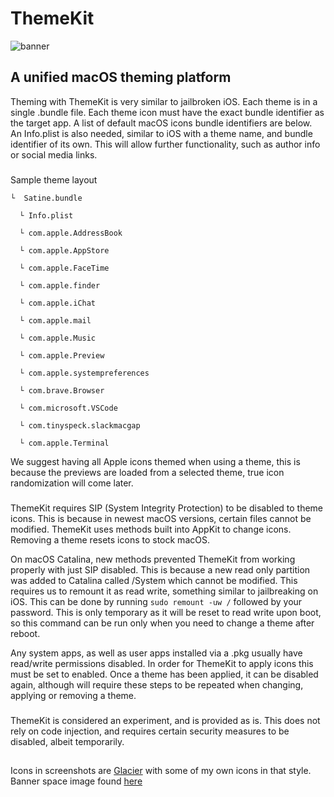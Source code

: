 # ThemeKit

![banner](https://github.com/MTACS/ThemeKit/blob/master/images/banner.png)

## A unified macOS theming platform

Theming with ThemeKit is very similar to jailbroken iOS. Each theme is in a single .bundle file. Each theme icon must have the exact bundle identifier as the target app. A list of default macOS icons bundle identifiers are below. An Info.plist is also needed, similar to iOS with a theme name, and bundle identifier of its own. This will allow further functionality, such as author info or social media links.

### 

Sample theme layout

```└  Satine.bundle```
   
      └ Info.plist
   
      └ com.apple.AddressBook
       
      └ com.apple.AppStore
    
      └ com.apple.FaceTime
    
      └ com.apple.finder
    
      └ com.apple.iChat
   
      └ com.apple.mail
    
      └ com.apple.Music
    
      └ com.apple.Preview
    
      └ com.apple.systempreferences
    
      └ com.brave.Browser
    
      └ com.microsoft.VSCode
    
      └ com.tinyspeck.slackmacgap
   
      └ com.apple.Terminal

We suggest having all Apple icons themed when using a theme, this is because the previews are loaded from a selected theme, true icon randomization will come later.

###

ThemeKit requires SIP (System Integrity Protection) to be disabled to theme icons. This is because in newest macOS versions, certain files cannot be modified. ThemeKit uses methods built into AppKit to change icons. Removing a theme resets icons to stock macOS. 

On macOS Catalina, new methods prevented ThemeKit from working properly with just SIP disabled. This is because a new read only partition was added to Catalina called /System which cannot be modified. This requires us to remount it as read write, something similar to jailbreaking on iOS. This can be done by running ```sudo remount -uw /``` followed by your password. This is only temporary as it will be reset to read write upon boot, so this command can be run only when you need to change a theme after reboot. 

Any system apps, as well as user apps installed via a .pkg usually have read/write permissions disabled. In order for ThemeKit to apply icons this must be set to enabled. Once a theme has been applied, it can be disabled again, although will require these steps to be repeated when changing, applying or removing a theme. 

###

ThemeKit is considered an experiment, and is provided as is. This does not rely on code injection, and requires certain security measures to be disabled, albeit temporarily. 

##

Icons in screenshots are [Glacier](https://glaciericons.com/) with some of my own icons in that style. Banner space image found [here](https://www.spacetelescope.org/images/heic1105a/)

